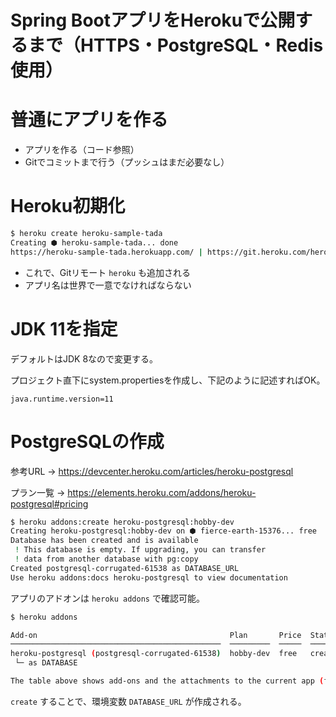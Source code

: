 Spring BootアプリをHerokuで公開するまで（HTTPS・PostgreSQL・Redis使用）
================================================================

# 普通にアプリを作る
- アプリを作る（コード参照）
- Gitでコミットまで行う（プッシュはまだ必要なし）

# Heroku初期化

```bash
$ heroku create heroku-sample-tada
Creating ⬢ heroku-sample-tada... done
https://heroku-sample-tada.herokuapp.com/ | https://git.heroku.com/heroku-sample-tada.git
```

- これで、Gitリモート `heroku` も追加される
- アプリ名は世界で一意でなければならない

# JDK 11を指定
デフォルトはJDK 8なので変更する。

プロジェクト直下にsystem.propertiesを作成し、下記のように記述すればOK。

```
java.runtime.version=11
```

# PostgreSQLの作成
参考URL -> https://devcenter.heroku.com/articles/heroku-postgresql

プラン一覧 -> https://elements.heroku.com/addons/heroku-postgresql#pricing

```bash
$ heroku addons:create heroku-postgresql:hobby-dev
Creating heroku-postgresql:hobby-dev on ⬢ fierce-earth-15376... free
Database has been created and is available
 ! This database is empty. If upgrading, you can transfer
 ! data from another database with pg:copy
Created postgresql-corrugated-61538 as DATABASE_URL
Use heroku addons:docs heroku-postgresql to view documentation
```

アプリのアドオンは `heroku addons` で確認可能。

```bash
$ heroku addons

Add-on                                           Plan       Price  State  
───────────────────────────────────────────────  ─────────  ─────  ───────
heroku-postgresql (postgresql-corrugated-61538)  hobby-dev  free   created
 └─ as DATABASE

The table above shows add-ons and the attachments to the current app (fierce-earth-15376) or other apps.
```

`create` することで、環境変数 `DATABASE_URL` が作成される。

```bash

```